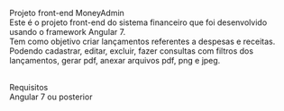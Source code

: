 Projeto front-end MoneyAdmin <br/>
Este é o projeto front-end do sistema financeiro que foi desenvolvido usando o framework Angular 7. <br/>
Tem como objetivo criar lançamentos referentes a despesas e receitas. <br/>
Podendo cadastrar, editar, excluir, fazer consultas com filtros dos lançamentos, gerar pdf, anexar arquivos pdf, png e jpeg. <br/><br/>

Requisitos <br/>
Angular 7 ou posterior







